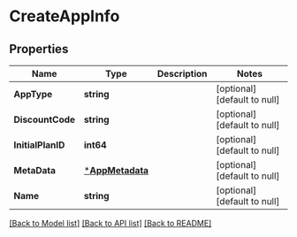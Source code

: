 # CreateAppInfo

## Properties
| Name              | Type                               | Description | Notes                        |
| ----------------- | ---------------------------------- | ----------- | ---------------------------- |
| **AppType**       | **string**                         |             | [optional] [default to null] |
| **DiscountCode**  | **string**                         |             | [optional] [default to null] |
| **InitialPlanID** | **int64**                          |             | [optional] [default to null] |
| **MetaData**      | [***AppMetadata**](AppMetadata.md) |             | [optional] [default to null] |
| **Name**          | **string**                         |             | [optional] [default to null] |

[[Back to Model list]](../README.md#documentation-for-models) [[Back to API list]](../README.md#documentation-for-api-endpoints) [[Back to README]](../README.md)

